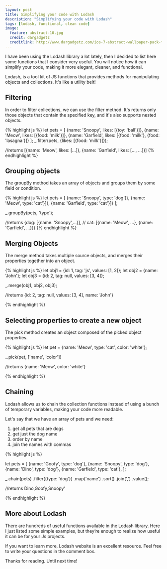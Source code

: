 ```yaml
---
layout: post
title: Simplifying your code with Lodash
description: "Simplifying your code with Lodash"
tags: [lodash, functional, clean code]
image:
  feature: abstract-10.jpg
  credit: dargadgetz
  creditlink: http://www.dargadgetz.com/ios-7-abstract-wallpaper-pack-for-iphone-5-and-ipod-touch-retina/
---
```


I have been using the Lodash library a lot lately, then I decided to list here some functions that I consider very useful. You will notice how it can simplify your code, making it more elegant, cleaner, and functional.

Lodash, is a tool kit of JS functions that provides methods for manipulating objects and collections. It's like a utility belt!

## Filtering 

In order to filter collections, we can use the filter method. It's returns only those objects that contain the specified key, and it's also supports nested objects.

{% highlight js %}
let pets = [
  {name: 'Snoopy',   likes: [{toy: 'ball'}]},
  {name: 'Meow',     likes: [{food: 'milk'}]},
  {name: 'Garfield', likes: [{food: 'milk'}, {food: 'lasagna'}]}
];
_.filter(pets, {likes: [{food: 'milk'}]});
 
//returns [{name: 'Meow', likes: [...]}, {name: 'Garfield', likes: [..., ...]}]
{% endhighlight %}


## Grouping objects
The groupBy method takes an array of objects and groups them by some field or condition.

{% highlight js %}
let pets = [
  {name: 'Snoopy',   type: 'dog']},
  {name: 'Meow',     type: 'cat'}]},
  {name: 'Garfield', type: 'cat'}]}
];

_.groupBy(pets, 'type');

//returns {dog: [{name: 'Snoopy',...}],
//         cat: [{name: 'Meow', ...}, {name: 'Garfield', ...}]}
{% endhighlight %}

## Merging Objects
The merge method takes multiple source objects, and merges their properties together into an object.


{% highlight js %}
let obj1 = {id: 1, tag: 'js', values: [1, 2]};
let obj2 = {name: 'John'};
let obj3 = {id: 2, tag: null, values: [3, 4]};

_.merge(obj1, obj2, obj3);

//returns {id: 2, tag: null, values: [3, 4], name: 'John'}

{% endhighlight %}


## Selecting properties to create a new object
The pick method creates an object composed of the picked object properties.

{% highlight js %}
let pet = {name: 'Meow', type: 'cat', color: 'white'};

_.pick(pet, ['name', 'color'])

//returns {name: 'Meow', color: 'white'}

{% endhighlight %}

## Chaining 

Lodash allows us to chain the collection functions instead of using a bunch of temporary variables, making your code more readable.

Let's say that we have an array of pets and we need:

1. get all pets that are dogs
2. get just the dog name
3. order by name
4. join the names with commas

{% highlight js %}

let pets = [
  {name: 'Goofy', type: 'dog'},
  {name: 'Snoopy', type: 'dog'},
  {name: 'Dino', type: 'dog'},
  {name: 'Garfield', type: 'cat'},
];

_.chain(pets)
 .filter({type: 'dog'})
 .map('name')
 .sort()
 .join(',')
 .value();

//returns  Dino,Goofy,Snoopy'

{% endhighlight %}

## More about Lodash

There are hundreds of useful functions available in the Lodash library. Here I just listed some simple examples, but they’re enough to realize how useful it can be for your Js projects.

If you want to learn more, Lodash website is an excellent resource. Feel free to write your questions in the comment box.

Thanks for reading. Until next time!



